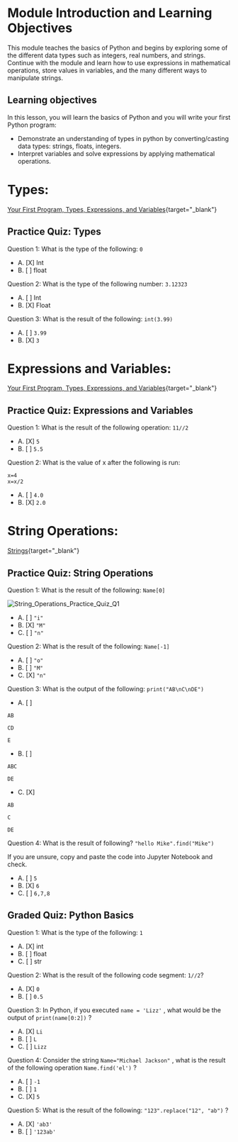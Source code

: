 # Module Introduction and Learning Objectives

This module teaches the basics of Python and begins by exploring some of the different data types such as integers, real numbers, and strings. Continue with the module and learn how to use expressions in mathematical operations, store values in variables, and the many different ways to manipulate strings.

## Learning objectives

In this lesson, you will learn the basics of Python and you will write your first Python program:

* Demonstrate an understanding of types in python by converting/casting data types: strings, floats, integers.
* Interpret variables and solve expressions by applying mathematical operations.

# Types:

[Your First Program, Types, Expressions, and Variables](https://github.com/1965Eric/IBM-PY0101EN-Python-Basics-for-Data-Science/blob/main/PY0101EN-1-1-Write_your_first_python_code.ipynb){target="_blank"}

## Practice Quiz: Types

Question 1: What is the type of the following: ```0```
- A. [X] Int
- B. [ ] float

Question 2: What is the type of the following number: ```3.12323```
- A. [ ] Int
- B. [X] Float

Question 3: What is the result of the following: ```int(3.99)```
- A. [ ] ```3.99```
- B. [X] ```3```

# Expressions and Variables:

[Your First Program, Types, Expressions, and Variables](https://github.com/1965Eric/IBM-PY0101EN-Python-Basics-for-Data-Science/blob/main/PY0101EN-1-1-Write_your_first_python_code.ipynb){target="_blank"}

## Practice Quiz: Expressions and Variables

Question 1: What is the result of the following operation: ```11//2```
- A. [X] ```5```
- B. [ ] ```5.5```

Question 2: What is the value of x after the following is run:

```
x=4
x=x/2
```

- A. [ ] ```4.0```
- B. [X] ```2.0```

# String Operations:

[Strings](https://github.com/1965Eric/IBM-PY0101EN-Python-Basics-for-Data-Science/blob/main/PY0101EN-1-2-Strings.ipynb){target="_blank"}

## Practice Quiz: String Operations

Question 1: What is the result of the following: ```Name[0]```

![String_Operations_Practice_Quiz_Q1](https://user-images.githubusercontent.com/17474099/114864202-fe5aaf80-9df0-11eb-9fdb-c46a627bd889.png)

- A. [ ] ```"i"```
- B. [X] ```"M"```
- C. [ ] ```"n"```

Question 2: What is the result of the following: ```Name[-1]```

- A. [ ] ```"o"```
- B. [ ] ```"M"```
- C. [X] ```"n"```


Question 3: What is the output of the following: ```print("AB\nC\nDE")```

- A. [ ] 

```
AB

CD

E
```

- B. [ ] 

```
ABC

DE
```

- C. [X]

```
AB

C

DE
```

Question 4: What is the result of following? ```"hello Mike".find("Mike")```

If you are unsure, copy and paste the code into Jupyter Notebook and check.

- A. [ ] ```5```
- B. [X] ```6```
- C. [ ] ```6,7,8```

## Graded Quiz: Python Basics

Question 1: What is the type of the following: ```1```

- A. [X] int
- B. [ ] float
- C. [ ] str

Question 2: What is the result of the following code segment: ```1//2```?

- A. [X] ```0```
- B. [ ] ```0.5```

Question 3: In Python, if you executed ```name = 'Lizz'``` , what would be the output of ```print(name[0:2])``` ?

- A. [X] ```Li```
- B. [ ] ```L```
- C. [ ] ```Lizz```

Question 4: Consider the string ```Name="Michael Jackson"``` , what is the result of the following operation ```Name.find('el')``` ?

- A. [ ] ```-1```
- B. [ ] ```1```
- C. [X] ```5```

Question 5: What is the result of the following: ```"123".replace("12", "ab")``` ?
- A. [X] ```'ab3'```
- B. [ ] ```'123ab'```
